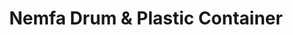 ---
title: "Nemfa Drum & Plastic Container"
url: /pasig/nemfa-drum-and-plastic-container/
shop: hardware
---